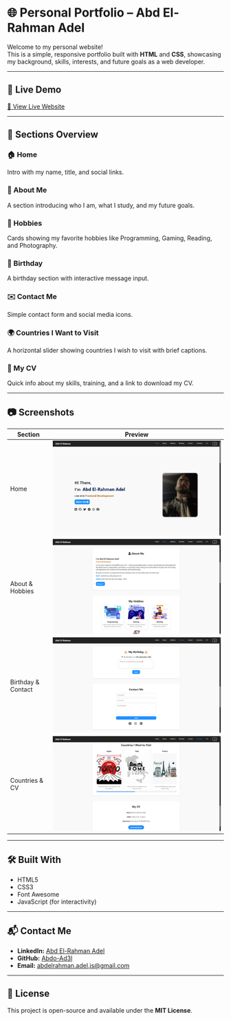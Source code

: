# 🌐 Personal Portfolio – Abd El-Rahman Adel

Welcome to my personal website!  
This is a simple, responsive portfolio built with **HTML** and **CSS**, showcasing my background, skills, interests, and future goals as a web developer.

---

## 🔗 Live Demo

[🔴 View Live Website](https://your-live-link.com) <!-- ضع رابط الموقع بعد النشر -->

---

## 📁 Sections Overview

### 🏠 Home  
Intro with my name, title, and social links.

### 👤 About Me  
A section introducing who I am, what I study, and my future goals.

### 🧩 Hobbies  
Cards showing my favorite hobbies like Programming, Gaming, Reading, and Photography.

### 🎂 Birthday  
A birthday section with interactive message input.

### ✉️ Contact Me  
Simple contact form and social media icons.

### 🌍 Countries I Want to Visit  
A horizontal slider showing countries I wish to visit with brief captions.

### 📄 My CV  
Quick info about my skills, training, and a link to download my CV.

---

## 📷 Screenshots

| Section         | Preview                          |
|-----------------|----------------------------------|
| Home            | ![](./images/screenshot-1.png)   |
| About & Hobbies | ![](./images/screenshot-2.png)   |
| Birthday & Contact | ![](./images/screenshot-3.png) |
| Countries & CV  | ![](./images/screenshot-4.png)   |

---

## 🛠 Built With

- HTML5  
- CSS3  
- Font Awesome  
- JavaScript (for interactivity)

---

## 📬 Contact Me

- **LinkedIn:** [Abd El-Rahman Adel](https://www.linkedin.com/in/abdelrahmanadel)  
- **GitHub:** [Abdo-Ad3l](https://github.com/Abdo-Ad3l)  
- **Email:** abdelrahman.adel.js@gmail.com

---

## 📄 License

This project is open-source and available under the **MIT License**.
